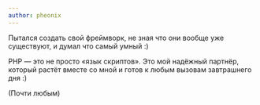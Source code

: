 ```yaml
---
author: pheonix
---
```


Пытался создать свой фреймворк, не зная что они вообще уже существуют, и думал что самый умный :)

PHP — это не просто «язык скриптов». Это мой надёжный партнёр, который растёт вместе со мной и готов к любым вызовам
завтрашнего дня :)

(Почти любым)